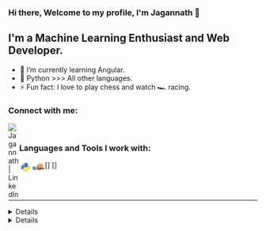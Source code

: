 ### Hi there, Welcome to my profile, I'm Jagannath 👋 


## I'm a Machine Learning Enthusiast and Web Developer.


- 🌱 I’m currently learning Angular.
- 🐍 Python >>> All other languages.
- ⚡ Fun fact: I love to play chess and watch 🏎 racing.

### Connect with me:


[<img align="left" alt="Jagannath | LinkedIn" width="22px" src="https://cdn.jsdelivr.net/npm/simple-icons@v3/icons/linkedin.svg" />][linkedin]


<br />

### Languages and Tools I work with:
[<img align="left" alt="Visual Studio Code" width="26px" src="https://raw.githubusercontent.com/github/explore/80688e429a7d4ef2fca1e82350fe8e3517d3494d/topics/python/python.png" />]
[<img align="left" alt="Visual Studio Code" width="26px" src="https://raw.githubusercontent.com/github/explore/80688e429a7d4ef2fca1e82350fe8e3517d3494d/topics/scikit-learn/scikit-learn.png" />]

<br />
<br />

---


<details>

  <img align="left" alt="Jagannath's GitHub Stats" src="https://github-readme-stats.Jagannath7.vercel.app/api?username=Jagannath7&show_icons=true&hide_border=true&theme=gruvbox" />

</details>


<details>

[![Top Langs](https://github-readme-stats.vercel.app/api/top-langs/?username=Jagannath7)](https://github.com/Jagannath7/github-readme-stats)



</details>


[linkedin]: linkedin.com/in/jagannath-jayanti-92020b194

